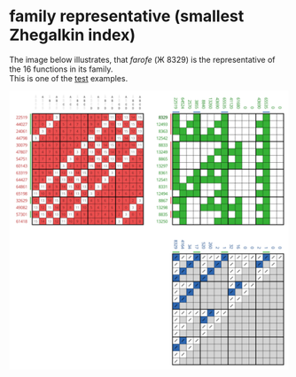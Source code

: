 # family representative (smallest Zhegalkin index)

The image below illustrates, that _farofe_ (Ж 8329) is the representative of the 16 functions in its family.<br>
This is one of the [test](_test.py) examples.

<a href="https://commons.wikimedia.org/wiki/File:Family_of_Zhe_8329.svg">
    <img src="_img/Family_of_Zhe_8329.svg" width="1005px">
</a>
